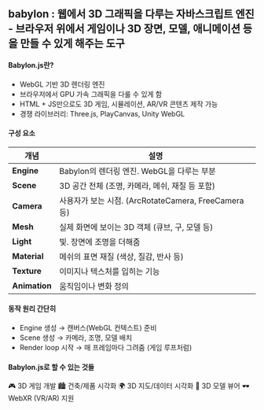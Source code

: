 ## babylon : 웹에서 3D 그래픽을 다루는 자바스크립트 엔진 - 브라우저 위에서 게임이나 3D 장면, 모델, 애니메이션 등을 만들 수 있게 해주는 도구

#### Babylon.js란?
- WebGL 기반 3D 렌더링 엔진
- 브라우저에서 GPU 가속 그래픽을 다룰 수 있게 함
- HTML + JS만으로도 3D 게임, 시뮬레이션, AR/VR 콘텐츠 제작 가능
- 경쟁 라이브러리: Three.js, PlayCanvas, Unity WebGL

#### 구성 요소
| 개념            | 설명                                          |
| ------------- | ------------------------------------------- |
| **Engine**    | Babylon의 렌더링 엔진. WebGL을 다루는 부분              |
| **Scene**     | 3D 공간 전체 (조명, 카메라, 메쉬, 재질 등 포함)             |
| **Camera**    | 사용자가 보는 시점. (ArcRotateCamera, FreeCamera 등) |
| **Mesh**      | 실제 화면에 보이는 3D 객체 (큐브, 구, 모델 등)              |
| **Light**     | 빛. 장면에 조명을 더해줌                              |
| **Material**  | 메쉬의 표면 재질 (색상, 질감, 반사 등)                    |
| **Texture**   | 이미지나 텍스처를 입히는 기능                            |
| **Animation** | 움직임이나 변화 정의                                 |

#### 동작 원리 간단히
- Engine 생성 → 캔버스(WebGL 컨텍스트) 준비
- Scene 생성 → 카메라, 조명, 모델 배치
- Render loop 시작 → 매 프레임마다 그려줌 (게임 루프처럼)

#### Babylon.js로 할 수 있는 것들
🎮 3D 게임 개발
🏙️ 건축/제품 시각화
🌍 3D 지도/데이터 시각화
🧍 3D 모델 뷰어
🕶️ WebXR (VR/AR) 지원